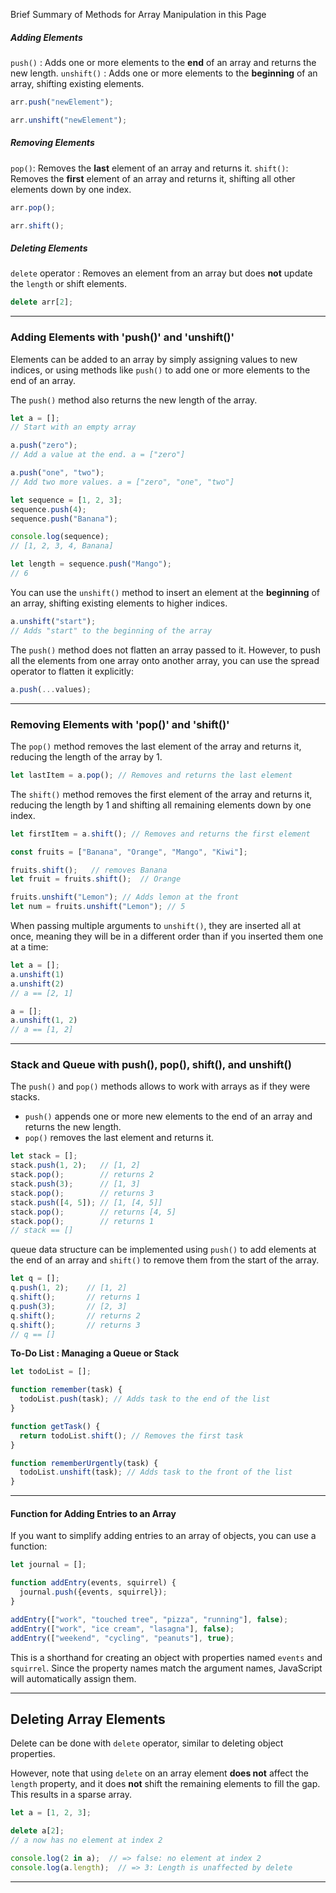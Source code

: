 

Brief Summary of Methods for Array Manipulation in this Page

##### Adding Elements
`push()` : Adds one or more elements to the **end** of an array and returns the new length.
`unshift()` : Adds one or more elements to the **beginning** of an array, shifting existing elements.
```js
arr.push("newElement");

arr.unshift("newElement");
```

##### **Removing Elements**
`pop()`: Removes the **last** element of an array and returns it.
`shift()`: Removes the **first** element of an array and returns it, shifting all other elements down by one index.
```js
arr.pop();

arr.shift();
```

##### Deleting Elements
`delete` operator : Removes an element from an array but does **not** update the `length` or shift elements.
```js
delete arr[2];
```


____

### Adding Elements with 'push()' and 'unshift()'

Elements can be added to an array by simply assigning values to new indices, or  using methods like `push()` to add one or more elements to the end of an array. 

The `push()` method also returns the new length of the array.

```js
let a = [];
// Start with an empty array

a.push("zero");
// Add a value at the end. a = ["zero"]

a.push("one", "two"); 
// Add two more values. a = ["zero", "one", "two"]
```

```js
let sequence = [1, 2, 3];
sequence.push(4);
sequence.push("Banana");

console.log(sequence);  
// [1, 2, 3, 4, Banana]

let length = sequence.push("Mango");  
// 6
```

You can use the `unshift()` method to insert an element at the **beginning** of an array, shifting existing elements to higher indices.

```js
a.unshift("start"); 
// Adds "start" to the beginning of the array
```

The `push()` method does not flatten an array passed to it. However, to push all the elements from one array onto another array, you can use the spread operator to flatten it explicitly:

```js
a.push(...values);
```

---

### Removing Elements with 'pop()' and 'shift()'

The `pop()` method removes the last element of the array and returns it, reducing the length of the array by 1.

```js
let lastItem = a.pop(); // Removes and returns the last element
```

The `shift()` method removes the first element of the array and returns it, reducing the length by 1 and shifting all remaining elements down by one index.

```js
let firstItem = a.shift(); // Removes and returns the first element
```

```js
const fruits = ["Banana", "Orange", "Mango", "Kiwi"];

fruits.shift();   // removes Banana
let fruit = fruits.shift();  // Orange

fruits.unshift("Lemon"); // Adds lemon at the front
let num = fruits.unshift("Lemon"); // 5
```

When passing multiple arguments to `unshift()`, they are inserted all at once, meaning they will be in a different order than if you inserted them one at a time:

```js
let a = [];
a.unshift(1)
a.unshift(2)
// a == [2, 1]

a = [];
a.unshift(1, 2)
// a == [1, 2]
```

---

### Stack and Queue with push(), pop(), shift(), and unshift()

The `push()` and `pop()` methods allows to work with arrays as if they were stacks.
- `push()` appends one or more new elements to the end of an array and returns the new length.
- `pop()` removes the last element and returns it.

```js
let stack = [];
stack.push(1, 2);   // [1, 2]
stack.pop();        // returns 2
stack.push(3);      // [1, 3]
stack.pop();        // returns 3
stack.push([4, 5]); // [1, [4, 5]]
stack.pop();        // returns [4, 5]
stack.pop();        // returns 1
// stack == []
```

queue data structure can be implemented using `push()` to add elements at the end of an array and `shift()` to remove them from the start of the array.

```js
let q = [];
q.push(1, 2);    // [1, 2]
q.shift();       // returns 1
q.push(3);       // [2, 3]
q.shift();       // returns 2
q.shift();       // returns 3
// q == []
```

**To-Do List : Managing a Queue or Stack**

```js
let todoList = [];

function remember(task) {
  todoList.push(task); // Adds task to the end of the list
}

function getTask() {
  return todoList.shift(); // Removes the first task
}

function rememberUrgently(task) {
  todoList.unshift(task); // Adds task to the front of the list
}
```

---

#### Function for Adding Entries to an Array

If you want to simplify adding entries to an array of objects, you can use a function:

```js
let journal = [];

function addEntry(events, squirrel) {
  journal.push({events, squirrel});
}

addEntry(["work", "touched tree", "pizza", "running"], false);
addEntry(["work", "ice cream", "lasagna"], false);
addEntry(["weekend", "cycling", "peanuts"], true);
```

This is a shorthand for creating an object with properties named `events` and `squirrel`. Since the property names match the argument names, JavaScript will automatically assign them.

---

## Deleting Array Elements

Delete can be done with `delete` operator, similar to deleting object properties.

However, note that using `delete` on an array element **does not** affect the `length` property, and it does **not** shift the remaining elements to fill the gap. This results in a sparse array.

```js
let a = [1, 2, 3];

delete a[2];
// a now has no element at index 2

console.log(2 in a);  // => false: no element at index 2
console.log(a.length);  // => 3: Length is unaffected by delete
```

---

